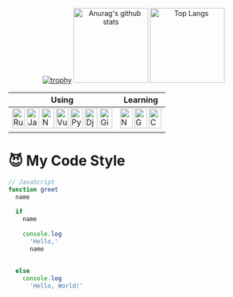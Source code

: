 <p align="center">
  <a href="https://github.com/ryo-ma/github-profile-trophy"><img src="https://github-profile-trophy.vercel.app/?username=spenserblack&theme=gruvbox" alt="trophy"/></a>
  <a href="https://github.com/anuraghazra/github-readme-stats"><img src="https://github-readme-stats.vercel.app/api?username=spenserblack&theme=gruvbox&show_icons=true" height="150" alt="Anurag's github stats"/></a>
  <a href="https://github.com/anuraghazra/github-readme-stats"><img src="https://github-readme-stats.vercel.app/api/top-langs/?username=spenserblack&theme=gruvbox&layout=compact&langs_count=6" height="150" alt="Top Langs"/></a>
</p>

<table>
  <thead>
    <tr>
      <th scope="col">Using</th>
      <th scope="col">Learning</th>
    </tr>
  </thead>
  <tbody>
    <tr>
      <td>
        <img width="25" height="40" alt="Rust" src="https://devicon.dev/devicon.git/icons/rust/rust-plain.svg" />
        <img width="25" height="40" alt="JavaScript" src="https://devicon.dev/devicon.git/icons/javascript/javascript-original.svg" />
        <img width="25" height="40" alt="Node.js" src="https://devicon.dev/devicon.git/icons/nodejs/nodejs-original.svg" />
        <img width="25" height="40" alt="Vue.js" src="https://devicon.dev/devicon.git/icons/vuejs/vuejs-original.svg" />
        <img width="25" height="40" alt="Python" src="https://devicon.dev/devicon.git/icons/python/python-original.svg" />
        <img width="25" height="40" alt="Django" src="https://devicon.dev/devicon.git/icons/django/django-original.svg" />
        <img width="25" height="40" alt="Git" src="https://devicon.dev/devicon.git/icons/git/git-original.svg" />
      </td>
      <td>
        <img width="25" height="40" alt="Nuxt.js" src="https://simpleicons.org/icons/nuxt-dot-js.svg" />
        <img width="25" height="40" alt="Go" src="https://devicon.dev/devicon.git/icons/go/go-original.svg" />
        <img width="25" height="40" alt="C" src="https://devicon.dev/devicon.git/icons/c/c-original.svg" />
      </td>
    </tr>
  </tbody>
</table>

<!--
**spenserblack/spenserblack** is a ✨ _special_ ✨ repository because its `README.md` (this file) appears on your GitHub profile.

Here are some ideas to get you started:

- 🔭 I’m currently working on ...
- 🌱 I’m currently learning ...
- 👯 I’m looking to collaborate on ...
- 🤔 I’m looking for help with ...
- 💬 Ask me about ...
- 📫 How to reach me: ...
- 😄 Pronouns: ...
- ⚡ Fun fact: ...
-->

# :smiling_imp: My Code Style

```javascript
// JavaScript
function greet                                                                 (
  name                                                                         )
                                                                               {
  if                                                                           (
    name                                                                       )
                                                                               {
    console.log                                                                (
      'Hello,'                                                                 ,
      name                                                                     )
                                                                               ;
                                                                               }
  else                                                                         {
    console.log                                                                (
      'Hello, World!'                                                          )
                                                                               ;
                                                                               }
                                                                               }
```

[Rust]: https://devicon.dev/devicon.git/icons/rust/rust-plain.svg
[JavaScript]: https://devicon.dev/devicon.git/icons/javascript/javascript-original.svg
[Node.js]: https://devicon.dev/devicon.git/icons/nodejs/nodejs-original.svg
[Vue.js]: https://devicon.dev/devicon.git/icons/vuejs/vuejs-original.svg
[Nuxt.js]: https://simpleicons.org/icons/nuxt-dot-js.svg
[Python]: https://devicon.dev/devicon.git/icons/python/python-original.svg
[Django]: https://devicon.dev/devicon.git/icons/django/django-original.svg
[Go]: https://devicon.dev/devicon.git/icons/go/go-original.svg
[Git]: https://devicon.dev/devicon.git/icons/git/git-original.svg
